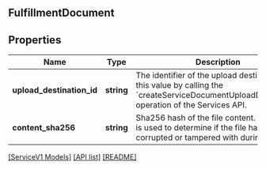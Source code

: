 ## FulfillmentDocument

## Properties

Name | Type | Description | Notes
------------ | ------------- | ------------- | -------------
**upload_destination_id** | **string** | The identifier of the upload destination. Get this value by calling the &#x60;createServiceDocumentUploadDestination&#x60; operation of the Services API. | [optional]
**content_sha256** | **string** | Sha256 hash of the file content. This value is used to determine if the file has been corrupted or tampered with during transit. | [optional]

[[ServiceV1 Models]](../) [[API list]](../../Api) [[README]](../../../README.md)

